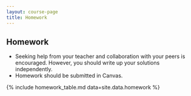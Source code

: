 ```yaml
---
layout: course-page
title: Homework
---
```


## Homework
 * Seeking help from your teacher and collaboration with your peers is encouraged. However, you should write up your solutions independently.
 * Homework should be submitted in Canvas.


{% include homework_table.md  data=site.data.homework %}

<div style="padding-bottom: 40px"></div>
